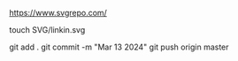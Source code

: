 https://www.svgrepo.com/

touch SVG/linkin.svg

git add .
git commit -m "Mar 13 2024"
git push origin master

